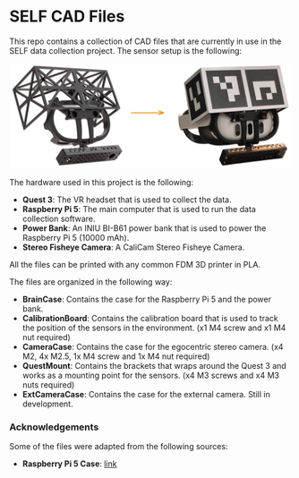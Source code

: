 # SELF CAD Files

This repo contains a collection of CAD files that are currently in use in the SELF data collection project. The sensor setup is the following:

<div align="center">
  <img src="Images/combined.png" alt="Example Image" />
</div>

The hardware used in this project is the following:

- **Quest 3**: The VR headset that is used to collect the data.
- **Raspberry Pi 5**: The main computer that is used to run the data collection software.
- **Power Bank**: An INIU BI-B61 power bank that is used to power the Raspberry Pi 5 (10000 mAh).
- **Stereo Fisheye Camera**: A CaliCam Stereo Fisheye Camera.

All the files can be printed with any common FDM 3D printer in PLA.

The files are organized in the following way:

- **BrainCase**: Contains the case for the Raspberry Pi 5 and the power bank.
- **CalibrationBoard**: Contains the calibration board that is used to track the position of the sensors in the environment. (x1 M4 screw and x1 M4 nut required)
- **CameraCase**: Contains the case for the egocentric stereo camera. (x4 M2, 4x M2.5, 1x M4 screw and 1x M4 nut required)
- **QuestMount**: Contains the brackets that wraps around the Quest 3 and works as a mounting point for the sensors. (x4 M3 screws and x4 M3 nuts required)
- **ExtCameraCase**: Contains the case for the external camera. Still in development.

### Acknowledgements

Some of the files were adapted from the following sources:

- **Raspberry Pi 5 Case**: [link](https://www.printables.com/model/605060-raspberry-pi-5-case-wpower-button-v2)
